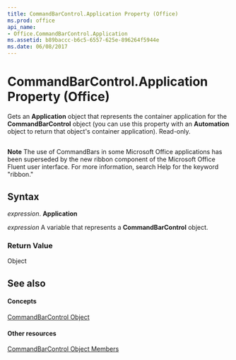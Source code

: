 ```yaml
---
title: CommandBarControl.Application Property (Office)
ms.prod: office
api_name:
- Office.CommandBarControl.Application
ms.assetid: b89baccc-b6c5-6557-625e-896264f5944e
ms.date: 06/08/2017
---
```



# CommandBarControl.Application Property (Office)

Gets an **Application** object that represents the container application for the **CommandBarControl** object (you can use this property with an **Automation** object to return that object's container application). Read-only.


## 


 **Note**  The use of CommandBars in some Microsoft Office applications has been superseded by the new ribbon component of the Microsoft Office Fluent user interface. For more information, search Help for the keyword "ribbon."


## Syntax

 _expression_. **Application**

 _expression_ A variable that represents a **CommandBarControl** object.


### Return Value

Object


## See also


#### Concepts


[CommandBarControl Object](commandbarcontrol-object-office.md)
#### Other resources


[CommandBarControl Object Members](commandbarcontrol-members-office.md)

